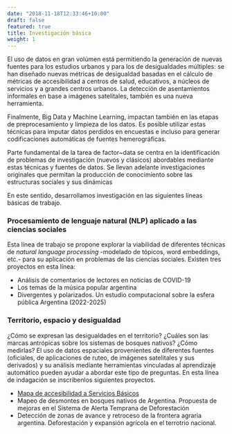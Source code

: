 ```yaml
---
date: "2018-11-18T12:33:46+10:00"
draft: false
featured: true
title: Investigación básica
weight: 1
---
```


El uso de datos en gran volúmen está permitiendo la generación de nuevas fuentes para los estudios urbanos y para los de desigualdades múltiples: se han diseñado nuevas métricas de desigualdad basadas en el cálculo de métricas de accesibilidad a centros de salud, educativos, a núcleos de servicios y a grandes centros urbanos. La detección de asentamientos informales en base a imágenes satelitales, también es una nueva herramienta.

Finalmente, Big Data y Machine Learning, impactan también en las etapas de preprocesamiento y limpieza de los datos. Es posible utilizar estas técnicas para imputar datos perdidos en encuestas e incluso para generar codificaciones automáticas de fuentes hemerográficas.

Parte fundamental de la tarea de factor~data se centra en la identificación de problemas de investigación (nuevos y clásicos) abordables mediante estas técnicas y fuentes de datos. Se llevan adelante investigaciones originales que permitan la producción de conocimiento sobre las estructuras sociales y sus dinámicas

En este sentido, desarrollamos investigación en las siguientes líneas básicas de trabajo.

### Procesamiento de lenguaje natural (NLP) aplicado a las ciencias sociales
Esta línea de trabajo se propone explorar la viabilidad de diferentes técnicas de _natural language processing_ -modelado de tópicos, word embeddings, etc.- para su aplicación en problemas de las ciencias sociales. Existen tres proyectos en esta línea:

- Análisis de comentarios de lectores en noticias de COVID-19
- Los temas de la música popular argentina
- Divergentes y polarizados. Un estudio computacional sobre la esfera pública Argentina (2022-2025)

### Territorio, espacio y desigualdad
¿Cómo se expresan las desigualdades en el territorio? ¿Cuáles son las marcas antrópicas sobre los sistemas de bosques nativos? ¿Cómo medirlas? El uso de datos espaciales provenientes de diferentes fuentes (oficiales, de aplicaciones de ruteo, de imágenes satelitales y sus derivados) y su análisis mediante herramientas vinculadas al aprendizaje automático pueden ayudar a abordar este tipo de preguntas. En esta línea de indagación se inscribenlos siguientes proyectos.

- [Mapa de accesibilidad a Servicios Básicos](https://acceso.shinyapps.io/mapa/)
- Mapeo de desmontes en bosques nativos de Argentina. Propuesta de mejoras en el Sistema de Alerta Temprana de Deforestación
- Detección de zonas de avance y retroceso de la frontera agraria argentina. Deforestación y expansión agrícola en el terrotrio nacional.
